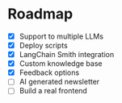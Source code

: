 # Roadmap

- [X] Support to multiple LLMs
- [X] Deploy scripts
- [X] LangChain Smith integration
- [X] Custom knowledge base
- [X] Feedback options
- [ ] AI generated newsletter
- [ ] Build a real frontend
